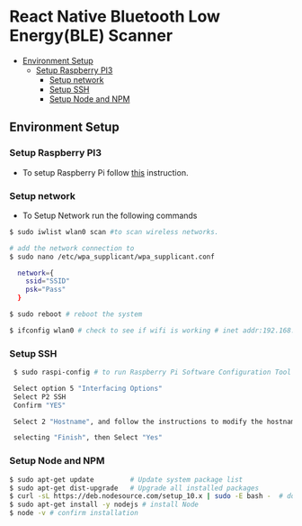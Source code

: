 # React Native Bluetooth Low Energy(BLE) Scanner

- [Environment Setup](#environment-setup)
  - [Setup Raspberry PI3](#setup-raspberry-pi3)
    - [Setup network](#setup-network)
    - [Setup SSH](#setup-ssh)
    - [Setup Node and NPM](#setup-node-and-npm)

## Environment Setup

### Setup Raspberry PI3

- To setup Raspberry Pi follow [this](https://www.w3schools.com/nodejs/nodejs_raspberrypi.asp) instruction.

### Setup network

- To Setup Network run the following commands

```bash
$ sudo iwlist wlan0 scan #to scan wireless networks.

# add the network connection to
$ sudo nano /etc/wpa_supplicant/wpa_supplicant.conf

  network={
    ssid="SSID"
    psk="Pass"
  }

$ sudo reboot # reboot the system

$ ifconfig wlan0 # check to see if wifi is working # inet addr:192.168.1.21
```

### Setup SSH

```bash
 $ sudo raspi-config # to run Raspberry Pi Software Configuration Tool

 Select option 5 "Interfacing Options"
 Select P2 SSH
 Confirm "YES"

 Select 2 "Hostname", and follow the instructions to modify the hostname.

 selecting "Finish", then Select "Yes"
```

### Setup Node and NPM
```Bash
$ sudo apt-get update         # Update system package list
$ sudo apt-get dist-upgrade   # Upgrade all installed packages
$ curl -sL https://deb.nodesource.com/setup_10.x | sudo -E bash -  # download and install Node.js
$ sudo apt-get install -y nodejs # install Node
$ node -v # confirm installation
```